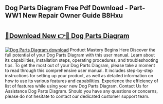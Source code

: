 ## Dog Parts Diagram Free Pdf Download - Part-WW1 New Repair Owner Guide B8Hxu

# <h2><a href="http://dfhqso7.blite.top/?on=Dog+Parts+Diagram">🔗Download New 👉🔴 Dog Parts Diagram</a></h2>

[![Dog Parts Diagram download](https://i.imgur.com/lujVjoI.png)](http://dfhqso7.blite.top/?on=Dog+Parts+Diagram)
Product Mastery Begins Here Discover the full potential of your Dog Parts Diagram with this user manual. Learn about its capabilities, installation steps, operating procedures, and troubleshooting tips. To get the most out of your Dog Parts Diagram, please take a moment to read through this comprehensive user manual. It includes step-by-step instructions for setting up your product, as well as detailed information on how to use its various features and capabilities. Experience the efficiency of list of features while using your new Dog Parts Diagram. Contact Us for Assistance Dog Parts Diagram. Should you have any questions or concerns, please do not hesitate to contact our dedicated customer support team.
